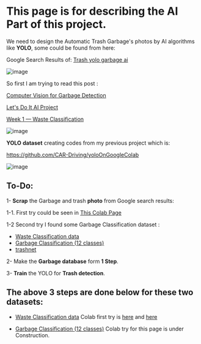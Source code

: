 # This page is for describing the AI Part of this project.

We need to design the Automatic Trash Garbage's photos by AI algorithms like **YOLO**, some could be found from here:

Google Search Results of:
 [Trash yolo garbage ai](https://www.google.com/search?q=trash+yolo+garbage+ai&tbm=isch&ved=2ahUKEwip2YmDh4rwAhUGHBoKHXNKDO8Q2-cCegQIABAA&oq=trash+yolo+garbage+ai&gs_lcp=CgNpbWcQA1DLxAFY4csBYPnOAWgAcAB4AIABkwKIAYoGkgEDMi0zmAEAoAEBqgELZ3dzLXdpei1pbWfAAQE&sclient=img&ei=ZlV9YKmOO4a4aPOUsfgO&bih=887&biw=804&client=opera&hs=dNU)

![image](https://user-images.githubusercontent.com/6679151/115223039-9c67b600-a120-11eb-8698-085b03c68bed.png)

So first I am trying to read this post :

[Computer Vision for Garbage Detection](https://medium.com/ramudroid/computer-vision-for-garbage-detection-136029142b3c)

[Let's Do It AI Project](https://opendata.letsdoitworld.org/#/ai)

[Week 1 — Waste Classification](https://medium.com/bbm406f19/week-1-waste-classification-dde0aaf12ccb)


![image](https://user-images.githubusercontent.com/6679151/115226478-8825b800-a124-11eb-84f3-7e64e1a7adad.png)


**YOLO** **dataset** creating codes from my previous project which is:

https://github.com/CAR-Driving/yoloOnGoogleColab

![image](https://user-images.githubusercontent.com/6679151/115223611-3c254400-a121-11eb-8353-1cb38edf2bfd.png)

## To-Do:

1- **Scrap** the Garbage and trash **photo** from Google search results:

 1-1. First try could be seen in [This Colab Page](http://colab.research.google.com/github/Startup-Data/SatLunNeh/blob/master/AI%20Parts/Yoututbe_scraping_by_colab.ipynb)
 
 1-2 Second try I found some Garbage Classification dataset : 

 - [Waste Classification data](https://www.kaggle.com/techsash/waste-classification-data/code) 
 - [Garbage Classification (12 classes)](https://www.kaggle.com/mostafaabla/garbage-classification) 
 - [trashnet](https://github.com/garythung/trashnet)

2- Make the **Garbage database** form **1 Step**.

3- **Train** the YOLO for **Trash detection**.

## The above 3 steps are done below for these two datasets:

 - [Waste Classification data](https://www.kaggle.com/techsash/waste-classification-data/code) Colab first try is [here](https://colab.research.google.com/github/Startup-Data/SatLunNeh/blob/master/AI%20Parts/Kitti_Database_Downloding_and_Converting_to_XML_1.ipynb#scrollTo=HEJFLiEoUWT0) and [here](https://github.com/Startup-Data/SatLunNeh/blob/master/AI%20Parts/Kitti_Database_Downloding_and_Converting_to_XML_(garbageclassifier-xceptionmodel).ipynb)
   
   
 - [Garbage Classification (12 classes)](https://www.kaggle.com/mostafaabla/garbage-classification) Colab try for this page is under Construction.
